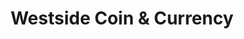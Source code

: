 ---
title: "Westside Coin & Currency"
url: /portland/westside-coin-and-currency/
shop: collector
---